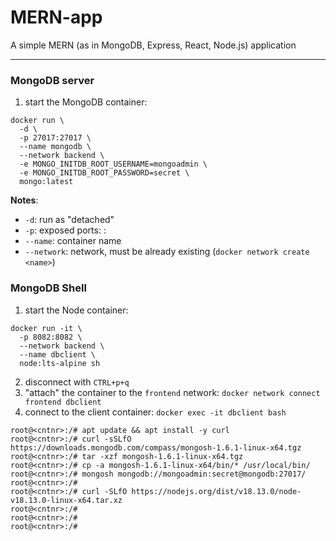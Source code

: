 # MERN-app
A simple MERN (as in MongoDB, Express, React, Node.js) application

----

### MongoDB server
1. start the MongoDB container:
```
docker run \
  -d \
  -p 27017:27017 \
  --name mongodb \
  --network backend \
  -e MONGO_INITDB_ROOT_USERNAME=mongoadmin \
  -e MONGO_INITDB_ROOT_PASSWORD=secret \
  mongo:latest
```

**Notes**:
- `-d`: run as "detached"
- `-p`: exposed ports: <outside>:<inside>
- `--name`: container name
- `--network`: network, must be already existing (`docker network create <name>`)

### MongoDB Shell
1. start the Node container:
```
docker run -it \
  -p 8082:8082 \
  --network backend \
  --name dbclient \
  node:lts-alpine sh
```
2. disconnect with `CTRL+p+q`
3. "attach" the container to the `frontend` network:
`docker network connect frontend dbclient`
4. connect to the client container:
`docker exec -it dbclient bash`

```
root@<cntnr>:/# apt update && apt install -y curl
root@<cntnr>:/# curl -sSLfO https://downloads.mongodb.com/compass/mongosh-1.6.1-linux-x64.tgz
root@<cntnr>:/# tar -xzf mongosh-1.6.1-linux-x64.tgz
root@<cntnr>:/# cp -a mongosh-1.6.1-linux-x64/bin/* /usr/local/bin/
root@<cntnr>:/# mongosh mongodb://mongoadmin:secret@mongodb:27017/
root@<cntnr>:/# 
root@<cntnr>:/# curl -SLfO https://nodejs.org/dist/v18.13.0/node-v18.13.0-linux-x64.tar.xz
root@<cntnr>:/# 
root@<cntnr>:/# 
root@<cntnr>:/# 
```

